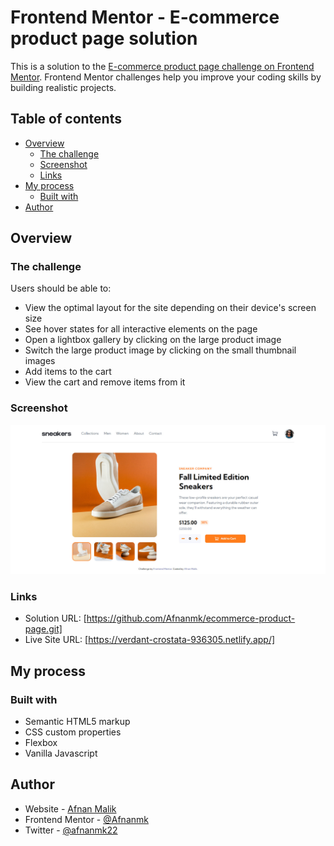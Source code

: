 # Frontend Mentor - E-commerce product page solution

This is a solution to the [E-commerce product page challenge on Frontend Mentor](https://www.frontendmentor.io/challenges/ecommerce-product-page-UPsZ9MJp6). Frontend Mentor challenges help you improve your coding skills by building realistic projects.

## Table of contents

- [Overview](#overview)
  - [The challenge](#the-challenge)
  - [Screenshot](#screenshot)
  - [Links](#links)
- [My process](#my-process)
  - [Built with](#built-with)
- [Author](#author)



## Overview

### The challenge

Users should be able to:

- View the optimal layout for the site depending on their device's screen size
- See hover states for all interactive elements on the page
- Open a lightbox gallery by clicking on the large product image
- Switch the large product image by clicking on the small thumbnail images
- Add items to the cart
- View the cart and remove items from it

### Screenshot

![](./ecommerce-product-page.jpg)


### Links

- Solution URL: [https://github.com/Afnanmk/ecommerce-product-page.git]
- Live Site URL: [https://verdant-crostata-936305.netlify.app/]


## My process

### Built with

- Semantic HTML5 markup
- CSS custom properties
- Flexbox
- Vanilla Javascript


## Author

- Website - [Afnan Malik](https://afnanmalikportfolio.netlify.app/)
- Frontend Mentor - [@Afnanmk](https://www.frontendmentor.io/profile/Afnanmk)
- Twitter - [@afnanmk22](https://twitter.com/afnanmk22)



